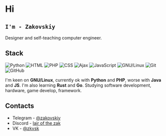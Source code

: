 # Hi
## `I'm - Zakovskiy`

Designer and self-teaching computer engineer.

## Stack
![Python](https://img.shields.io/badge/-Python-3572a5?style=flat-square&logo=python&logoColor=white) ![HTML](https://img.shields.io/badge/-HTML-e34c26?style=flat-square&logo=html5&logoColor=white) ![PHP](https://img.shields.io/badge/php-%5E7.1.3-blue) ![CSS](https://img.shields.io/badge/-CSS-563d7c?style=flat-square&logo=css3&logoColor=white) ![Ajax](https://img.shields.io/badge/-ajax-important) ![JavaScript](https://img.shields.io/badge/-JavaScript-orange?style=flat-square&logo=javascript&logoColor=white) ![GNU/Linux](https://img.shields.io/badge/-GNU/Linux-1793D1?style=flat-square&logo=linux&logoColor=white) ![Git](https://img.shields.io/badge/-Git-F44D27?style=flat-square&logo=git&logoColor=white) ![GitHub](https://img.shields.io/badge/-GitHub-24292E?style=flat-square&logo=github&logoColor=white)

I'm keen on **GNU/Linux**, currently ok with **Python** and **PHP**, worse with **Java** and **JS**. I'm also learning **Rust** and **Go**.
Studying software development, hardware, game develop, framework.


## Contacts
* Telegram - [@zakovskiy](https://t.me/zakovskiy)
* Discord - [lair of the zak](https://discord.gg/AsYzxRfT6J)
* VK - [@zkvsk](https://vk.com/zkvsk)
